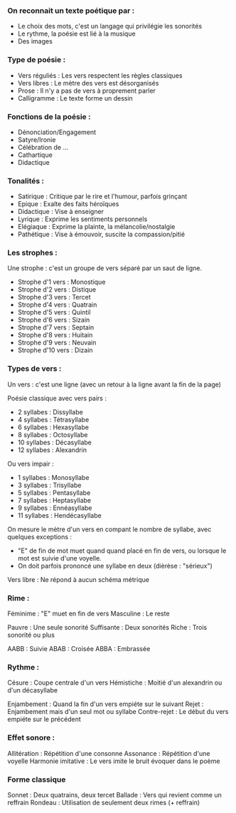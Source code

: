 ### On reconnait un texte poétique par :
- Le choix des mots, c'est un langage qui privilégie les sonorités
- Le rythme, la poésie est lié à la musique
- Des images
### Type de poésie :
 -  Vers réguliés : Les vers respectent les règles classiques
 - Vers libres : Le mètre des vers est désorganisés
 - Prose : Il n'y a pas de vers à proprement parler
 - Calligramme : Le texte forme un dessin
### Fonctions de la poésie :
- Dénonciation/Engagement
- Satyre/Ironie
- Célébration de ...
- Cathartique
- Didactique
### Tonalités :
- Satirique : Critique par le rire et l'humour, parfois grinçant
- Epique : Exalte des faits héroïques
- Didactique : Vise à enseigner
- Lyrique : Exprime les sentiments personnels
- Elégiaque : Exprime la plainte, la mélancolie/nostalgie
- Pathétique : Vise à émouvoir, suscite la compassion/pitié
### Les strophes :
Une strophe : c'est un groupe de vers séparé par un saut de ligne.
- Strophe d'1 vers : Monostique
- Strophe d'2 vers : Distique
- Strophe d'3 vers : Tercet
- Strophe d'4 vers : Quatrain
- Strophe d'5 vers : Quintil
- Strophe d'6 vers : Sizain
- Strophe d'7 vers : Septain
- Strophe d'8 vers : Huitain
- Strophe d'9 vers : Neuvain
- Strophe d'10 vers : Dizain
### Types de vers : 
Un vers : c'est une ligne (avec un retour à la ligne avant la fin de la page)

Poésie classique avec vers pairs : 
- 2 syllabes : Dissyllabe
- 4 syllabes : Tétrasyllabe
- 6 syllabes : Hexasyllabe
- 8 syllabes : Octosyllabe
- 10 syllabes : Décasyllabe
- 12 syllabes : Alexandrin

Ou vers impair : 
- 1 syllabes : Monosyllabe
- 3 syllabes : Trisyllabe
- 5 syllabes : Pentasyllabe
- 7 syllabes : Heptasyllabe
- 9 syllabes : Ennéasyllabe
- 11 syllabes : Hendécasyllabe

On mesure le mètre d'un vers en compant le nombre de syllabe, avec quelques exceptions :
- "E" de fin de mot muet quand quand placé en fin de vers, ou lorsque le mot est suivie d'une voyelle.
- On doit parfois prononcé une syllabe en deux (dièrèse : "sérieux")

Vers libre : Ne répond à aucun schéma métrique
### Rime : 
Féminime : "E" muet en fin de vers
Masculine : Le reste

Pauvre : Une seule sonorité
Suffisante : Deux sonorités
Riche : Trois sonorité ou plus

AABB : Suivie
ABAB : Croisée
ABBA : Embrassée
### Rythme : 
Césure : Coupe centrale d'un vers
Hémistiche : Moitié d'un alexandrin ou d'un décasyllabe

Enjambement : Quand la fin d'un vers empiéte sur le suivant
Rejet : Enjambement mais d'un seul mot ou syllabe
Contre-rejet : Le début du vers empiéte sur le précédent
### Effet sonore :
Allitération : Répétition d'une consonne
Assonance : Répétition d'une voyelle
Harmonie imitative : Le vers imite le bruit évoquer dans le poème
### Forme classique
Sonnet : Deux quatrains, deux tercet
Ballade : Vers qui revient comme un reffrain
Rondeau : Utilisation de seulement deux rimes (+ reffrain)